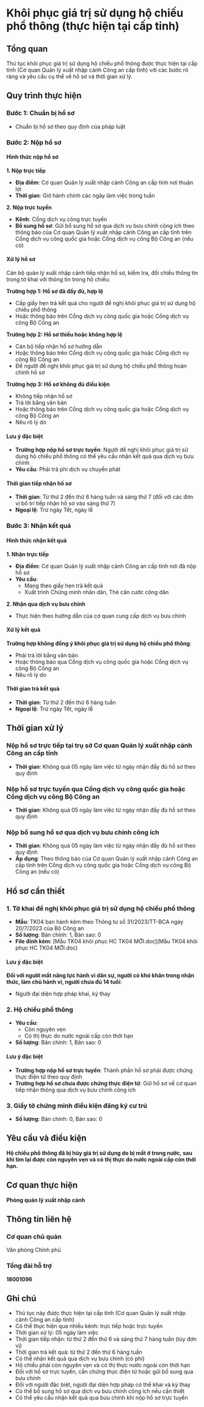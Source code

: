 # Khôi phục giá trị sử dụng hộ chiếu phổ thông (thực hiện tại cấp tỉnh)

## Tổng quan
Thủ tục khôi phục giá trị sử dụng hộ chiếu phổ thông được thực hiện tại cấp tỉnh (Cơ quan Quản lý xuất nhập cảnh Công an cấp tỉnh) với các bước rõ ràng và yêu cầu cụ thể về hồ sơ và thời gian xử lý.

## Quy trình thực hiện

### Bước 1: Chuẩn bị hồ sơ
- Chuẩn bị hồ sơ theo quy định của pháp luật

### Bước 2: Nộp hồ sơ

#### Hình thức nộp hồ sơ

**1. Nộp trực tiếp**
- **Địa điểm**: Cơ quan Quản lý xuất nhập cảnh Công an cấp tỉnh nơi thuận lợi
- **Thời gian**: Giờ hành chính các ngày làm việc trong tuần

**2. Nộp trực tuyến**
- **Kênh**: Cổng dịch vụ công trực tuyến
- **Bổ sung hồ sơ**: Gửi bổ sung hồ sơ qua dịch vụ bưu chính công ích theo thông báo của Cơ quan Quản lý xuất nhập cảnh Công an cấp tỉnh trên Cổng dịch vụ công quốc gia hoặc Cổng dịch vụ công Bộ Công an (nếu có)

#### Xử lý hồ sơ
Cán bộ quản lý xuất nhập cảnh tiếp nhận hồ sơ, kiểm tra, đối chiếu thông tin trong tờ khai với thông tin trong hộ chiếu:

**Trường hợp 1: Hồ sơ đã đầy đủ, hợp lệ**
- Cấp giấy hẹn trả kết quả cho người đề nghị khôi phục giá trị sử dụng hộ chiếu phổ thông
- Hoặc thông báo trên Cổng dịch vụ công quốc gia hoặc Cổng dịch vụ công Bộ Công an

**Trường hợp 2: Hồ sơ thiếu hoặc không hợp lệ**
- Cán bộ tiếp nhận hồ sơ hướng dẫn
- Hoặc thông báo trên Cổng dịch vụ công quốc gia hoặc Cổng dịch vụ công Bộ Công an
- Để người đề nghị khôi phục giá trị sử dụng hộ chiếu phổ thông hoàn chỉnh hồ sơ

**Trường hợp 3: Hồ sơ không đủ điều kiện**
- Không tiếp nhận hồ sơ
- Trả lời bằng văn bản
- Hoặc thông báo trên Cổng dịch vụ công quốc gia hoặc Cổng dịch vụ công Bộ Công an
- Nêu rõ lý do

#### Lưu ý đặc biệt
- **Trường hợp nộp hồ sơ trực tuyến**: Người đề nghị khôi phục giá trị sử dụng hộ chiếu phổ thông có thể yêu cầu nhận kết quả qua dịch vụ bưu chính
- **Yêu cầu**: Phải trả phí dịch vụ chuyển phát

#### Thời gian tiếp nhận hồ sơ
- **Thời gian**: Từ thứ 2 đến thứ 6 hàng tuần và sáng thứ 7 (đối với các đơn vị bố trí tiếp nhận hồ sơ vào sáng thứ 7)
- **Ngoại lệ**: Trừ ngày Tết, ngày lễ

### Bước 3: Nhận kết quả

#### Hình thức nhận kết quả

**1. Nhận trực tiếp**
- **Địa điểm**: Cơ quan Quản lý xuất nhập cảnh Công an cấp tỉnh nơi đã nộp hồ sơ
- **Yêu cầu**: 
  - Mang theo giấy hẹn trả kết quả
  - Xuất trình Chứng minh nhân dân, Thẻ căn cước công dân

**2. Nhận qua dịch vụ bưu chính**
- Thực hiện theo hướng dẫn của cơ quan cung cấp dịch vụ bưu chính

#### Xử lý kết quả

**Trường hợp không đồng ý khôi phục giá trị sử dụng hộ chiếu phổ thông**:
- Phải trả lời bằng văn bản
- Hoặc thông báo qua Cổng dịch vụ công quốc gia hoặc Cổng dịch vụ công Bộ Công an
- Nêu rõ lý do

#### Thời gian trả kết quả
- **Thời gian**: Từ thứ 2 đến thứ 6 hàng tuần
- **Ngoại lệ**: Trừ ngày Tết, ngày lễ

## Thời gian xử lý

### Nộp hồ sơ trực tiếp tại trụ sở Cơ quan Quản lý xuất nhập cảnh Công an cấp tỉnh
- **Thời gian**: Không quá 05 ngày làm việc từ ngày nhận đầy đủ hồ sơ theo quy định

### Nộp hồ sơ trực tuyến qua Cổng dịch vụ công quốc gia hoặc Cổng dịch vụ công Bộ Công an
- **Thời gian**: Không quá 05 ngày làm việc từ ngày nhận đầy đủ hồ sơ theo quy định

### Nộp bổ sung hồ sơ qua dịch vụ bưu chính công ích
- **Thời gian**: Không quá 05 ngày làm việc từ ngày nhận đầy đủ hồ sơ theo quy định
- **Áp dụng**: Theo thông báo của Cơ quan Quản lý xuất nhập cảnh Công an cấp tỉnh trên Cổng dịch vụ công quốc gia hoặc Cổng dịch vụ công Bộ Công an (nếu có)

## Hồ sơ cần thiết

### 1. Tờ khai đề nghị khôi phục giá trị sử dụng hộ chiếu phổ thông
- **Mẫu**: TK04 ban hành kèm theo Thông tư số 31/2023/TT-BCA ngày 20/7/2023 của Bộ Công an
- **Số lượng**: Bản chính: 1, Bản sao: 0
- **File đính kèm**: [Mẫu TK04 khôi phục HC TK04 MỚI.doc](Mẫu TK04 khôi phục HC TK04 MỚI.doc)

#### Lưu ý đặc biệt
**Đối với người mất năng lực hành vi dân sự, người có khó khăn trong nhận thức, làm chủ hành vi, người chưa đủ 14 tuổi**:
- Người đại diện hợp pháp khai, ký thay

### 2. Hộ chiếu phổ thông
- **Yêu cầu**: 
  - Còn nguyên vẹn
  - Có thị thực do nước ngoài cấp còn thời hạn
- **Số lượng**: Bản chính: 1, Bản sao: 0

#### Lưu ý đặc biệt
- **Trường hợp nộp hồ sơ trực tuyến**: Thành phần hồ sơ phải được chứng thực điện tử theo quy định
- **Trường hợp hồ sơ chưa được chứng thực điện tử**: Gửi hồ sơ về cơ quan tiếp nhận thông qua dịch vụ bưu chính công ích

### 3. Giấy tờ chứng minh điều kiện đăng ký cư trú
- **Số lượng**: Bản chính: 0, Bản sao: 0

## Yêu cầu và điều kiện

**Hộ chiếu phổ thông đã bị hủy giá trị sử dụng do bị mất ở trong nước, sau khi tìm lại được còn nguyên vẹn và có thị thực do nước ngoài cấp còn thời hạn.**

## Cơ quan thực hiện

**Phòng quản lý xuất nhập cảnh**

## Thông tin liên hệ

### Cơ quan chủ quản
Văn phòng Chính phủ

### Tổng đài hỗ trợ
**18001096**

## Ghi chú

- Thủ tục này được thực hiện tại cấp tỉnh (Cơ quan Quản lý xuất nhập cảnh Công an cấp tỉnh)
- Có thể thực hiện qua nhiều kênh: trực tiếp hoặc trực tuyến
- Thời gian xử lý: 05 ngày làm việc
- Thời gian tiếp nhận: từ thứ 2 đến thứ 6 và sáng thứ 7 hàng tuần (tùy đơn vị)
- Thời gian trả kết quả: từ thứ 2 đến thứ 6 hàng tuần
- Có thể nhận kết quả qua dịch vụ bưu chính (có phí)
- Hộ chiếu phải còn nguyên vẹn và có thị thực nước ngoài còn thời hạn
- Đối với hồ sơ trực tuyến, cần chứng thực điện tử hoặc gửi bổ sung qua bưu chính
- Đối với người đặc biệt, người đại diện hợp pháp có thể khai và ký thay
- Có thể bổ sung hồ sơ qua dịch vụ bưu chính công ích nếu cần thiết
- Có thể yêu cầu nhận kết quả qua bưu chính khi nộp hồ sơ trực tuyến




